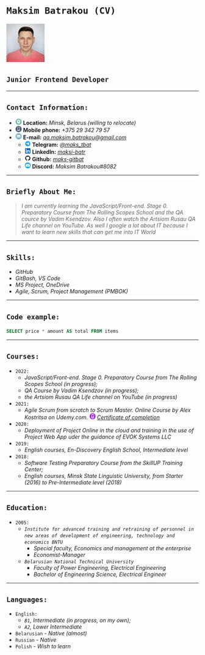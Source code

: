 # **`Maksim Batrakou (CV)`**

![My photo](/images/my-photo-avatar-100x100.jpg "avatar")

## **`Junior Frontend Developer`**

---

## `Contact Information:`

* ![Locatoin](/icons/location-icon-16x16.png) **Location:** *Minsk, Belarus (willing to relocate)*
* ![Smartphone](/icons/smartphone-icon-16x16.png) **Mobile phone:** *+375 29 342 79 57*
* ![E-mail](/icons/email-icon-16x16.png) **E-mail:**   *qa.maksim.batrakou@gmail.com*
  * ![Telegram](/icons/telegram-icon-16x16.png) **Telegram:** *[@maks_tbat](https://t.me/maks_tbat)*
  * ![LinkedIn](/icons/linkedin-icon-16x16.png) **LinkedIn:** *[maksi-batr](https://www.linkedin.com/in/maksi-batr/)*
  * ![GitHub](/icons/github-icon-16x16.png) **Github:** *[maks-gitbat](https://github.com/qa-maks-bat)*
  * ![Discord](/icons/discord-icon-16x16.png) **Discord:** *Maksim Batrakou#8082*
  
---

## `Briefly About Me:`

> *I am currently learning the JavaScript/Front-end. Stage 0. Preparatory Course from  The Rolling Scopes School and the QA cource by Vadim Ksendzov. Also I often watch the Artsiom Rusau QA Life channel on YouTube. As well I google a lot about IT because I want to learn new skills that can get me into IT World*

---

## `Skills:`

* *GitHub*
* *GitBash, VS Code*
* *MS Project, OneDrive*
* *Agile, Scrum, Project Management (PMBOK)*

---

## `Code example:`

```SQL
SELECT price * amount AS total FROM items
```

---

## `Courses:`

* `2022:`
  * *JavaScript/Front-end. Stage 0. Preparatory Course from  The Rolling Scopes School  (in progress);*
  * *QA Course by Vadim Ksendzov (in progress);*
  * *the Artsiom Rusau QA Life channel on YouTube (in progress)*
* `2021:`
  * *Agile Scrum from scratch to Scrum Master. Online Course by Alex Kostritsa on Udemy.com. ![UDEMY](/icons/udemy-icon-16x16.png) [Certificate of completion](/images/cert-scrum-udemy-800x595.jpg)*
* `2020:`
  * *Deployment of Project Online in the cloud and training in the use of Project Web App uder the guidance of EVOK Systems LLC*
* `2019:`
  * *English courses, En-Discovery English School, Intermediate level*
* `2018:`
  * *Software Testing Preparatory Course from the SkillUP Training Center;*
  * *English courses, Minsk State Linguistic University, from Starter (2016) to Pre-Intermediate level (2018)*

---

## `Education:`

* `2005:`
  * *`Institute for advanced training and retraining of personnel in new areas of development of engineering, technology and economics BNTU`*
    * *Special faculty, Economics and management at the enterprise*
    * *Economist-Manager*
  * *`Belarusian National Technical University`*
    * *Faculty of Power Engineering, Electrical Engineering*
    * *Bachelor of Engineering Science, Electrical Engineer*

---

## `Languages:`

* `English:`
  * *`B1`, Intermediate (in progress, on my own);*
  * *`A2`, Lower Intermediate*
* `Belarusian` - *Native (almost)*
* `Russian` - *Native*
* `Polish` - *Wish to learn*
